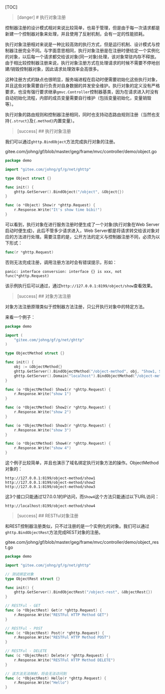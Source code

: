 
[TOC]

>[danger] # 执行对象注册

控制器注册的设计模式相对来说比较简单，也易于管理，但是由于每一次请求都是新建一个控制器对象来处理，并且使用了反射机制，会有一定的性能损耗。

执行对象注册相对来说是一种比较高效的执行方式，但是运行机制、设计模式与控制器注册完全不同。与字面意思相同，执行对象注册是在注册时便给定一个实例化的对象，以后每一个请求都交给该对象(同一对象)处理，该对象常驻内存不释放。由于相比较控制器注册来说，执行对象注册方式在处理请求的时候不需要不停地创建/销毁控制器对象，因此请求处理效率会高很多。

这种注册方式的缺点也很明显，服务端进程在启动时便需要初始化这些执行对象，并且这些对象需要自行负责对自身数据的并发安全维护。执行对象的定义没有严格要求，也没有强行要求继承```gmvc.Controller```控制器基类，因为在请求进入时没有自动初始化流程，内部的成员变量需要自行维护（包括变量初始化，变量销毁等）。

执行对象的路由规则和控制器注册相同，同时也支持动态路由规则注册（当然也支持```{.struct}```及```{.method}```内置变量）。

>[success] ## 执行对象注册



我们可以通过```ghttp.BindObject```方法完成执行对象的注册。

gitee.com/johng/gf/blob/master/geg/frame/mvc/controller/demo/object.go

```go
package demo

import "gitee.com/johng/gf/g/net/ghttp"

type Object struct {}

func init() {
    ghttp.GetServer().BindObject("/object", &Object{})
}

func (o *Object) Show(r *ghttp.Request) {
    r.Response.Write("It's show time bibi!")
}
```
可以看到，执行对象在进行服务注册时便生成了一个对象(执行对象在Web Server启动时便生成)，此后不管多少请求进入，Web Server都是将请求转交给该对象对应的方法进行处理。需要注意的是，公开方法的定义与控制器注册不同，必须为以下形式：
```go
func(r *ghttp.Request) 
```
否则无法完成注册，调用注册方法时会有错误提示，形如：
```shell
panic: interface conversion: interface {} is xxx, not func(*ghttp.Request)
```
该示例执行后可以通过，通过```http://127.0.0.1:8199/object/show```查看效果。




>[success] ## 对象方法注册

对象方法注册原理类似于控制器方法注册，只公开执行对象中的特定方法。

来看一个例子：

```go
package demo

import (
    "gitee.com/johng/gf/g/net/ghttp"
)

type ObjectMethod struct {}

func init() {
    obj := &ObjectMethod{}
    ghttp.GetServer().BindObjectMethod("/object-method", obj, "Show1, Show2, Show3")
    ghttp.GetServer().Domain("localhost").BindObjectMethod("/object-method", obj, "Show4")
}

func (o *ObjectMethod) Show1(r *ghttp.Request) {
    r.Response.Write("show 1")
}

func (o *ObjectMethod) Show2(r *ghttp.Request) {
    r.Response.Write("show 2")
}

func (o *ObjectMethod) Show3(r *ghttp.Request) {
    r.Response.Write("show 3")
}

func (o *ObjectMethod) Show4(r *ghttp.Request) {
    r.Response.Write("show 4")
}
```
这个例子比较简单，并且也演示了域名绑定执行对象方法的操作。ObjectMethod对象的：
```shell
http://127.0.0.1:8199/object-method/show1
http://127.0.0.1:8199/object-method/show2
http://127.0.0.1:8199/object-method/show3
```
这3个接口只能通过127.0.0.1的IP访问，而```Show4```这个方法只能通过以下URL访问：
```shell
http://localhost:8199/object-method/show4
```



>[success] ## RESTful对象注册

和REST控制器注册类似，只不过注册的是一个实例化的对象。我们可以通过```ghttp.BindObjectRest```方法完成REST对象的注册。

gitee.com/johng/gf/blob/master/geg/frame/mvc/controller/demo/object_rest.go

```go
package demo

import "gitee.com/johng/gf/g/net/ghttp"

// 测试绑定对象
type ObjectRest struct {}

func init() {
    ghttp.GetServer().BindObjectRest("/object-rest", &ObjectRest{})
}

// RESTFul - GET
func (o *ObjectRest) Get(r *ghttp.Request) {
    r.Response.Write("RESTFul HTTP Method GET")
}

// RESTFul - POST
func (c *ObjectRest) Post(r *ghttp.Request) {
    r.Response.Write("RESTFul HTTP Method POST")
}

// RESTFul - DELETE
func (c *ObjectRest) Delete(r *ghttp.Request) {
    r.Response.Write("RESTFul HTTP Method DELETE")
}

// 该方法无法映射，将会无法访问到
func (c *ObjectRest) Hello(r *ghttp.Request) {
    r.Response.Write("Hello")
}
```